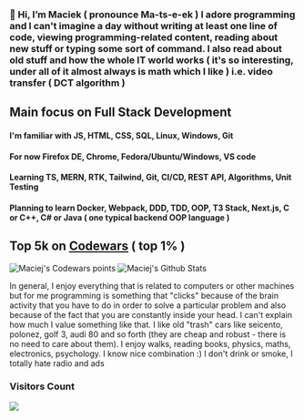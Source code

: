 ### 👋 Hi, I’m Maciek ( pronounce  Ma-ts-e-ek ) I adore programming and I can't imagine a day without writing at least one line of code, viewing programming-related content, reading about new stuff or typing some sort of command. I also read about old stuff and how the whole IT world works ( it's so interesting, under all of it almost always is math which I like ) i.e. video transfer ( DCT algorithm )

## Main focus on Full Stack Development

#### I'm familiar with JS, HTML, CSS, SQL, Linux, Windows, Git

#### For now Firefox DE, Chrome, Fedora/Ubuntu/Windows, VS code

#### Learning TS, MERN, RTK, Tailwind, Git, CI/CD, REST API, Algorithms, Unit Testing

#### Planning to learn Docker, Webpack, DDD, TDD, OOP, T3 Stack, Next.js, C or C++, C# or Java ( one typical backend OOP language )

## Top 5k on [Codewars](https://www.codewars.com/users/maciek367/stats) ( top 1% )
<img src=https://www.codewars.com/users/maciek367/badges/large alt="Maciej's Codewars points">

<img alt="Maciej's Github Stats" src="https://github-readme-stats-taupe-tau.vercel.app/api?username=maciek367&count_private=true&theme=tokyonight">

In general, I enjoy everything that is related to computers or other machines but for me programming is something that "clicks" because of the brain activity that you have to do in order to solve a particular problem and also because of the fact that you are constantly inside your head. I can't explain how much I value something like that.
I like old "trash" cars like seicento, polonez, golf 3, audi 80 and so forth (they are cheap and robust - there is no need to care about them). I enjoy walks, reading books, physics, maths, electronics, psychology. I know nice combination :)
I don't drink or smoke, I totally hate radio and ads

### Visitors Count

![](https://komarev.com/ghpvc/?username=your-github-username)
